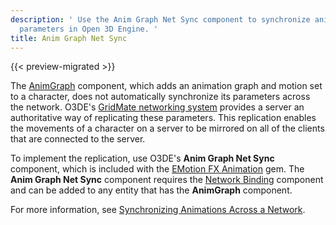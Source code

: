 ```yaml
---
description: ' Use the Anim Graph Net Sync component to synchronize animation graph
  parameters in Open 3D Engine. '
title: Anim Graph Net Sync
---
```


{{< preview-migrated >}}

The [AnimGraph](/docs/user-guide/components/reference/animation/animgraph/) component, which adds an animation graph and motion set to a character, does not automatically synchronize its parameters across the network\. O3DE's [GridMate networking system](/docs/userguide/networking/intro.md) provides a server an authoritative way of replicating these parameters\. This replication enables the movements of a character on a server to be mirrored on all of the clients that are connected to the server\.

To implement the replication, use O3DE's **Anim Graph Net Sync** component, which is included with the [EMotion FX Animation](/docs/user-guide/gems/reference/emotionfx-animation/) gem\. The **Anim Graph Net Sync** component requires the [Network Binding](/docs/userguide/components/network-binding.md) component and can be added to any entity that has the **AnimGraph** component\.

For more information, see [Synchronizing Animations Across a Network](/docs/userguide/networking/synchronizing-animation.md)\.
